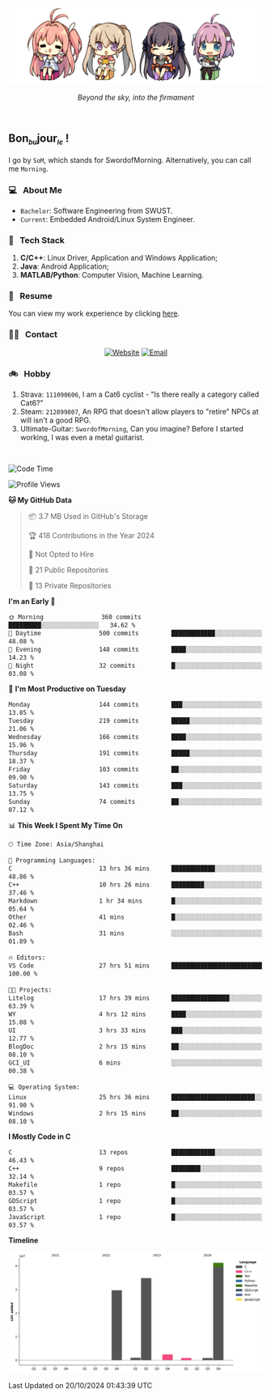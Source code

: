 <img src="./pic/Aokana.png">
<p align="center"><em>Beyond the sky, into the firmament</em></p>

<br/>

## Bon<sub><em><font size=2>bu</font></em></sub>jour<sub><em><font size=2>le</font></em></sub> !

I go by `SoM`, which stands for SwordofMorning. Alternatively, you can call me `Morning`.

### 💻 &nbsp; About Me

- `Bachelor`: Software Engineering from SWUST.
- `Current`: Embedded Android/Linux System Engineer.

### 🔧 &nbsp; Tech Stack

1. **C/C++**: Linux Driver, Application and Windows Application;
2. **Java**: Android Application;
3. **MATLAB/Python**: Computer Vision, Machine Learning.

### 📝 &nbsp; Resume

You can view my work experience by clicking <a href="https://swordofmorning.com/index.php/contact/">here</a>.

### 🤝🏻 &nbsp; Contact

<p align="center">
<a href="https://swordofmorning.com/"><img alt="Website" src="https://img.shields.io/badge/Website-swordofmorning.com-blue?style=flat-square&logo=google-chrome"></a>
<a href="mailto:master@xiaojintao.email
"><img alt="Email" src="https://img.shields.io/badge/Email-master@xiaojintao.email-blue?style=flat-square&logo=gmail"></a>
</p>

### 🚲 &nbsp; Hobby

1. Strava: `111090606`, I am a Cat6 cyclist - "Is there really a category called Cat6?"
2. Steam: `212899807`, An RPG that doesn't allow players to "retire" NPCs at will isn't a good RPG.
3. Ultimate-Guitar: `SwordofMorning`, Can you imagine? Before I started working, I was even a metal guitarist.

<br/>

<!--START_SECTION:waka-->
![Code Time](http://img.shields.io/badge/Code%20Time-234%20hrs%2052%20mins-blue)

![Profile Views](http://img.shields.io/badge/Profile%20Views-0-blue)

**🐱 My GitHub Data** 

> 📦 3.7 MB Used in GitHub's Storage 
 > 
> 🏆 418 Contributions in the Year 2024
 > 
> 🚫 Not Opted to Hire
 > 
> 📜 21 Public Repositories 
 > 
> 🔑 13 Private Repositories 
 > 
**I'm an Early 🐤** 

```text
🌞 Morning                360 commits         █████████░░░░░░░░░░░░░░░░   34.62 % 
🌆 Daytime                500 commits         ████████████░░░░░░░░░░░░░   48.08 % 
🌃 Evening                148 commits         ████░░░░░░░░░░░░░░░░░░░░░   14.23 % 
🌙 Night                  32 commits          █░░░░░░░░░░░░░░░░░░░░░░░░   03.08 % 
```
📅 **I'm Most Productive on Tuesday** 

```text
Monday                   144 commits         ███░░░░░░░░░░░░░░░░░░░░░░   13.85 % 
Tuesday                  219 commits         █████░░░░░░░░░░░░░░░░░░░░   21.06 % 
Wednesday                166 commits         ████░░░░░░░░░░░░░░░░░░░░░   15.96 % 
Thursday                 191 commits         █████░░░░░░░░░░░░░░░░░░░░   18.37 % 
Friday                   103 commits         ██░░░░░░░░░░░░░░░░░░░░░░░   09.90 % 
Saturday                 143 commits         ███░░░░░░░░░░░░░░░░░░░░░░   13.75 % 
Sunday                   74 commits          ██░░░░░░░░░░░░░░░░░░░░░░░   07.12 % 
```


📊 **This Week I Spent My Time On** 

```text
🕑︎ Time Zone: Asia/Shanghai

💬 Programming Languages: 
C                        13 hrs 36 mins      ████████████░░░░░░░░░░░░░   48.86 % 
C++                      10 hrs 26 mins      █████████░░░░░░░░░░░░░░░░   37.46 % 
Markdown                 1 hr 34 mins        █░░░░░░░░░░░░░░░░░░░░░░░░   05.64 % 
Other                    41 mins             █░░░░░░░░░░░░░░░░░░░░░░░░   02.46 % 
Bash                     31 mins             ░░░░░░░░░░░░░░░░░░░░░░░░░   01.89 % 

🔥 Editors: 
VS Code                  27 hrs 51 mins      █████████████████████████   100.00 % 

🐱‍💻 Projects: 
Litelog                  17 hrs 39 mins      ████████████████░░░░░░░░░   63.39 % 
WY                       4 hrs 12 mins       ████░░░░░░░░░░░░░░░░░░░░░   15.08 % 
UI                       3 hrs 33 mins       ███░░░░░░░░░░░░░░░░░░░░░░   12.77 % 
BlogDoc                  2 hrs 15 mins       ██░░░░░░░░░░░░░░░░░░░░░░░   08.10 % 
GCI_UI                   6 mins              ░░░░░░░░░░░░░░░░░░░░░░░░░   00.38 % 

💻 Operating System: 
Linux                    25 hrs 36 mins      ███████████████████████░░   91.90 % 
Windows                  2 hrs 15 mins       ██░░░░░░░░░░░░░░░░░░░░░░░   08.10 % 
```

**I Mostly Code in C** 

```text
C                        13 repos            ████████████░░░░░░░░░░░░░   46.43 % 
C++                      9 repos             ████████░░░░░░░░░░░░░░░░░   32.14 % 
Makefile                 1 repo              █░░░░░░░░░░░░░░░░░░░░░░░░   03.57 % 
GDScript                 1 repo              █░░░░░░░░░░░░░░░░░░░░░░░░   03.57 % 
JavaScript               1 repo              █░░░░░░░░░░░░░░░░░░░░░░░░   03.57 % 
```



**Timeline**

![Lines of Code chart](https://raw.githubusercontent.com/SwordofMorning/SwordofMorning/main/assets/bar_graph.png)


 Last Updated on 20/10/2024 01:43:39 UTC
<!--END_SECTION:waka-->
